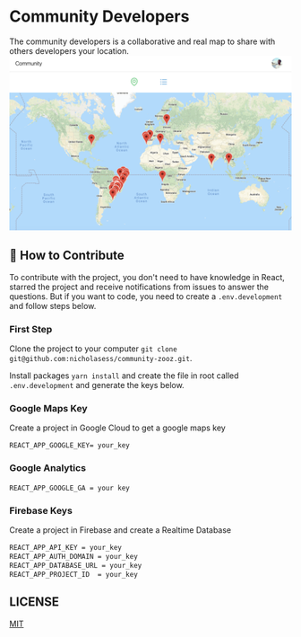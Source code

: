 # Community Developers
The community developers is a collaborative and real map to share with others developers your location.
<img src="community.png" alt="Docz video">
## 🤝 How to Contribute
To contribute with the project, you don't need to have knowledge in React, starred the project and receive notifications from issues to answer the questions. But if you want to code, you need to create a ```.env.development``` and follow steps below.

### First Step
Clone the project to your computer ```git clone git@github.com:nicholasess/community-zooz.git```.

Install packages ```yarn install``` and create the file in root called ```.env.development``` and generate the keys below.

### Google Maps Key
Create a project in Google Cloud to get a google maps key
```
REACT_APP_GOOGLE_KEY= your_key
```

### Google Analytics
```
REACT_APP_GOOGLE_GA = your key
```

### Firebase Keys
Create a project in Firebase and create a Realtime Database
```
REACT_APP_API_KEY = your_key
REACT_APP_AUTH_DOMAIN = your_key
REACT_APP_DATABASE_URL = your_key
REACT_APP_PROJECT_ID  = your_key
```

## LICENSE

[MIT](LICENSE)

